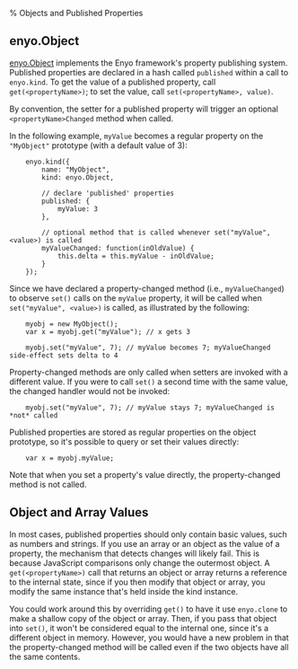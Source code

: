 % Objects and Published Properties

## enyo.Object

[enyo.Object](../api.html#enyo.Object) implements the Enyo
framework's property publishing system.  Published properties are declared in a
hash called `published` within a call to `enyo.kind`.  To get the value of a
published property, call `get(<propertyName>)`; to set the value, call
`set(<propertyName>, value)`.

By convention, the setter for a published property will trigger an optional
`<propertyName>Changed` method when called.

In the following example, `myValue` becomes a regular property on the
`"MyObject"` prototype (with a default value of 3):

        enyo.kind({
            name: "MyObject",
            kind: enyo.Object,

            // declare 'published' properties
            published: {
                myValue: 3
            },

            // optional method that is called whenever set("myValue", <value>) is called
            myValueChanged: function(inOldValue) {
                this.delta = this.myValue - inOldValue;
            }
        });

Since we have declared a property-changed method (i.e., `myValueChanged`) to
observe `set()` calls on the `myValue` property, it will be called when
`set("myValue", <value>)` is called, as illustrated by the following:

        myobj = new MyObject();
        var x = myobj.get("myValue"); // x gets 3

        myobj.set("myValue", 7); // myValue becomes 7; myValueChanged side-effect sets delta to 4

Property-changed methods are only called when setters are invoked with a
different value.  If you were to call `set()` a second time with the same
value, the changed handler would not be invoked:

        myobj.set("myValue", 7); // myValue stays 7; myValueChanged is *not* called

Published properties are stored as regular properties on the object prototype,
so it's possible to query or set their values directly:

        var x = myobj.myValue;

Note that when you set a property's value directly, the property-changed method
is not called.

## Object and Array Values

In most cases, published properties should only contain basic values, such as
numbers and strings.  If you use an array or an object as the value of a
property, the mechanism that detects changes will likely fail.  This is because
JavaScript comparisons only change the outermost object.  A `get(<propertyName>)`
call that returns an object or array returns a reference to the internal state,
since if you then modify that object or array, you modify the same instance
that's held inside the kind instance.

You could work around this by overriding `get()` to have it use `enyo.clone` to
make a shallow copy of the object or array.  Then, if you pass that object into
`set()`, it won't be considered equal to the internal one, since it's a
different object in memory.  However, you would have a new problem in that the
property-changed method will be called even if the two objects have all the same
contents.
